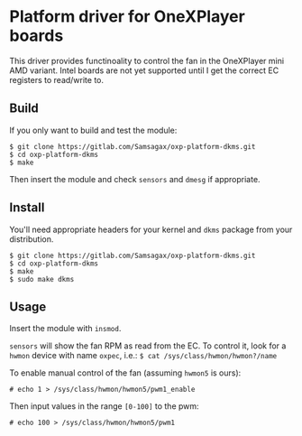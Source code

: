 # Platform driver for OneXPlayer boards

This driver provides functinoality to control the fan in the OneXPlayer mini
AMD variant. Intel boards are not yet supported until I get the correct EC
registers to read/write to.

## Build
If you only want to build and test the module:

```
$ git clone https://gitlab.com/Samsagax/oxp-platform-dkms.git
$ cd oxp-platform-dkms
$ make
```

Then insert the module and check `sensors` and `dmesg` if appropriate.

## Install

You'll need appropriate headers for your kernel and `dkms` package from your
distribution.

```
$ git clone https://gitlab.com/Samsagax/oxp-platform-dkms.git
$ cd oxp-platform-dkms
$ make
$ sudo make dkms
```

## Usage

Insert the module with `insmod`.

`sensors` will show the fan RPM as read from the EC. To control it, look for
a `hwmon` device with name `oxpec`, i.e.:
`$ cat /sys/class/hwmon/hwmon?/name`

To enable manual control of the fan (assuming `hwmon5` is ours):

`# echo 1 > /sys/class/hwmon/hwmon5/pwm1_enable`

Then input values in the range `[0-100]` to the pwm:

`# echo 100 > /sys/class/hwmon/hwmon5/pwm1`

